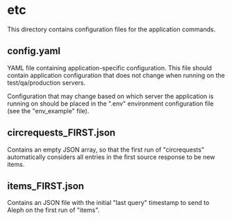 # etc

This directory contains configuration files for the application commands.

## config.yaml

YAML file containing application-specific configuration. This file should
contain application configuration that does not change when running on
the test/qa/production servers.

Configuration that may change based on which server the application is running
on should be placed in the ".env" environment configuration file (see the
"env_example" file).

## circrequests_FIRST.json

Contains an empty JSON array, so that the first run of "circrequests"
automatically considers all entries in the first source response to be new
items.

## items_FIRST.json

Contains an JSON file with the initial "last query" timestamp to send to
Aleph on the first run of "items".

